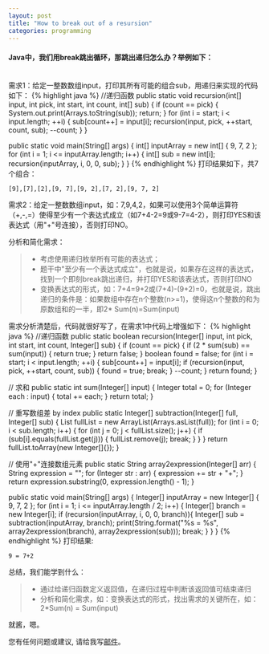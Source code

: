 ```yaml
---
layout: post
title: "How to break out of a resursion"
categories: programming
---
```

#### Java中，我们用break跳出循环，那跳出递归怎么办？举例如下：
<br />
需求1：给定一整数数组input，打印其所有可能的组合sub，用递归来实现的代码如下：
{% highlight java %}
//递归函数
public static void recursion(int[] input, int pick, int start, int count, int[] sub) {
    if (count == pick) {
        System.out.print(Arrays.toString(sub));
        return;
    }
    for (int i = start; i < input.length; ++i) {
        sub[count++] = input[i];
        recursion(input, pick, ++start, count, sub);
        --count;
    }
}

public static void main(String[] args) {
    int[] inputArray = new int[] { 9, 7, 2 };
    for (int i = 1; i <= inputArray.length; i++) {
        int[] sub = new int[i];
        recursion(inputArray, i, 0, 0, sub);
    }
}
{% endhighlight %}
打印结果如下，共7个组合：

    [9],[7],[2],[9, 7],[9, 2],[7, 2],[9, 7, 2]

需求2：给定一整数数组input，如：7,9,4,2，如果可以使用3个简单运算符（+,-,=）使得至少有一个表达式成立（如7+4-2=9或9-7=4-2），则打印YES和该表达式（用"+"号连接），否则打印NO。

分析和简化需求：

>* 考虑使用递归枚举所有可能的表达式；
>* 题干中"至少有一个表达式成立"，也就是说，如果存在这样的表达式，找到一个即刻break跳出递归，并打印YES和该表达式，否则打印NO
>* 变换表达式的形式，如：7+4=9+2或(7+4)-(9+2)=0，也就是说，跳出递归的条件是：如果数组中存在n个整数(n>=1)，使得这n个整数的和为原数组和的一半，即2* Sum(n)=Sum(input)

需求分析清楚后，代码就很好写了，在需求1中代码上增强如下：
{% highlight java %}
//递归函数
public static boolean recursion(Integer[] input, int pick, int start, int count, Integer[] sub) {
    if (count == pick) {
        if (2 * sum(sub) == sum(input)) {
            return true;
        }
        return false;
    }
    boolean found = false;
    for (int i = start; i < input.length; ++i) {
        sub[count++] = input[i];
        if (recursion(input, pick, ++start, count, sub)) {
            found = true;
            break;
        }
        --count;
    }
    return found;
}

// 求和
public static int sum(Integer[] input) {
    Integer total = 0;
    for (Integer each : input) {
        total += each;
    }
    return total;
}

// 重写数组差 by index
public static Integer[] subtraction(Integer[] full, Integer[] sub) {
    List<Integer> fullList = new ArrayList<Integer>(Arrays.asList(full));
    for (int i = 0; i < sub.length; i++) {
        for (int j = 0; j < fullList.size(); j++) {
            if (sub[i].equals(fullList.get(j))) {
                fullList.remove(j);
                break;
            }
        }
    }
    return fullList.toArray(new Integer[]{});
}

// 使用"+"连接数组元素
public static String array2expression(Integer[] arr) {
    String expression = "";
    for (Integer str : arr) {
        expression += str + "+";
    }
    return expression.substring(0, expression.length() - 1);
}

public static void main(String[] args) {
    Integer[] inputArray = new Integer[] { 9, 7, 2 };
    for (int i = 1; i <= inputArray.length / 2; i++) {
        Integer[] branch = new Integer[i];
        if (recursion(inputArray, i, 0, 0, branch)){
            Integer[] sub = subtraction(inputArray, branch);
            print(String.format("%s = %s", array2expression(branch), array2expression(sub)));
            break;
        }
    }
}
{% endhighlight %}
打印结果:

    9 = 7+2

总结，我们能学到什么：
>* 通过给递归函数定义返回值，在递归过程中判断该返回值可结束递归
>* 分析和简化需求，如：变换表达式的形式，找出需求的关键所在，如：2*Sum(n) = Sum(input)

就酱，嗯。

您有任何问题或建议, 请给我写[邮件](mailto:yinwer81@gmail.com)。
